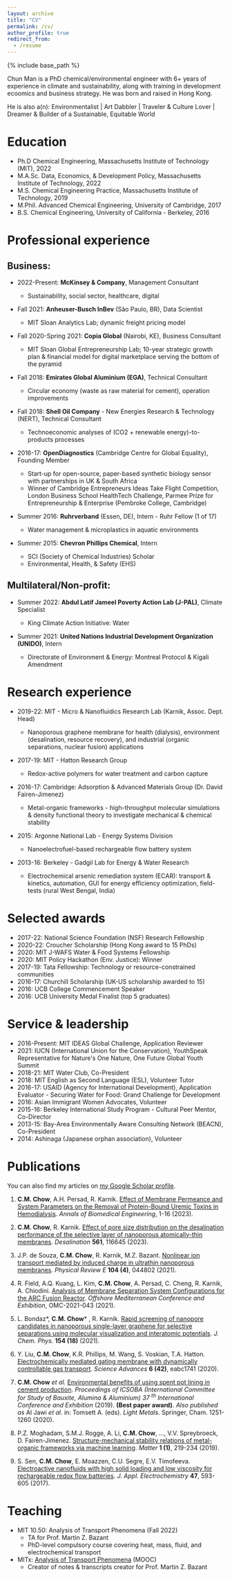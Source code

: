 ```yaml
---
layout: archive
title: "CV"
permalink: /cv/
author_profile: true
redirect_from:
  - /resume
---
```


{% include base_path %}

Chun Man is a PhD chemical/environmental engineer with 6+ years of experience in climate and sustainability, along with training in development ecoomics and business strategy. He was born and raised in Hong Kong.

He is also a(n): Environmentalist \| Art Dabbler \| Traveler & Culture Lover \| Dreamer & Builder of a Sustainable, Equitable World

Education
======
* Ph.D Chemical Engineering, Massachusetts Institute of Technology (MIT), 2022
* M.A.Sc. Data, Economics, & Development Policy, Massachusetts Institute of Technology, 2022
* M.S. Chemical Engineering Practice, Massachusetts Institute of Technology, 2019
* M.Phil. Advanced Chemical Engineering, University of Cambridge, 2017
* B.S. Chemical Engineering, University of California - Berkeley, 2016


Professional experience
======

Business:
------
* 2022-Present: **McKinsey & Company**, Management Consultant
  * Sustainability, social sector, healthcare, digital

* Fall 2021: **Anheuser-Busch InBev** (São Paulo, BR), Data Scientist  
  * MIT Sloan Analytics Lab; dynamic freight pricing model

* Fall 2020-Spring 2021: **Copia Global** (Nairobi, KE), Business Consultant
  * MIT Sloan Global Entrepreneurship Lab; 10-year strategic growth plan & financial model for digital marketplace serving the bottom of the pyramid

* Fall 2018: **Emirates Global Aluminium (EGA)**, Technical Consultant
  * Circular economy (waste as raw material for cement), operation improvements

* Fall 2018: **Shell Oil Company** - New Energies Research & Technology (NERT), Technical Consultant
  * Technoeconomic analyses of (CO2 + renewable energy)-to-products processes

* 2016-17: **OpenDiagnostics** (Cambridge Centre for Global Equality), Founding Member
  * Start-up for open-source, paper-based synthetic biology sensor with partnerships in UK & South Africa
  * Winner of Cambridge Entrepreneurs Ideas Take Flight Competition, London Business School HealthTech Challenge, Parmee Prize for Entrepreneurship & Enterprise (Pembroke College, Cambridge)

* Summer 2016: **Ruhrverband** (Essen, DE), Intern - Ruhr Fellow (1 of 17)
  * Water management & microplastics in aquatic environments

* Summer 2015: **Chevron Phillips Chemical**, Intern
  * SCI (Society of Chemical Industries) Scholar
  * Environmental, Health, & Safety (EHS)

Multilateral/Non-profit:
------
* Summer 2022: **Abdul Latif Jameel Poverty Action Lab (J-PAL)**, Climate Specialist
  * King Climate Action Initiative: Water

* Summer 2021: **United Nations Industrial Development Organization (UNIDO)**, Intern
  * Directorate of Environment & Energy: Montreal Protocol & Kigali Amendment

Research experience
======
* 2019-22: MIT - Micro & Nanofluidics Research Lab (Karnik, Assoc. Dept. Head) 
  * Nanoporous graphene membrane for health (dialysis), environment (desalination, resource recovery), and industrial (organic separations, nuclear fusion) applications

* 2017-19: MIT - Hatton Research Group
  * Redox-active polymers for water treatment and carbon capture

* 2016-17: Cambridge: Adsorption & Advanced Materials Group (Dr. David Fairen-Jimenez)
  * Metal-organic frameworks - high-throughput molecular simulations & density functional theory to investigate mechanical & chemical stability

* 2015: Argonne National Lab - Energy Systems Division
  * Nanoelectrofuel-based rechargeable flow battery system

* 2013-16: Berkeley - Gadgil Lab for Energy & Water Research
  * Electrochemical arsenic remediation system (ECAR): transport & kinetics, automation, GUI for energy efficiency optimization, field-tests (rural West Bengal, India)

Selected awards
======
* 2017-22: National Science Foundation (NSF) Research Fellowship
* 2020-22: Croucher Scholarship (Hong Kong award to 15 PhDs)
* 2020: MIT J-WAFS Water & Food Systems Fellowship
* 2020: MIT Policy Hackathon (Env. Justice): Winner
* 2017-19: Tata Fellowship: Technology or resource-constrained communities
* 2016-17: Churchill Scholarship (UK-US scholarship awarded to 15)
* 2016: UCB College Commencement Speaker
* 2016: UCB University Medal Finalist (top 5 graduates)

<!-- MIT
------
* 2017-22: National Science Foundation (NSF) Research Fellowship
* 2020-22: Croucher Scholarship (Hong Kong award to 15 PhDs)
* 2022: US Department of Energy American-Made Geothermal Lithium Extraction Prize: Phase 2 Semi-Finalist
* 2022: MIT J-WAFS Travel Grant: Stockholm World Water Week
* 2020: MIT J-WAFS Water & Food Systems Fellowship
* 2020: MIT Policy Hackathon (Env. Justice): Winner
* 2017-19: Tata Fellowship: Technology or resource-constrained communities

Cambridge
------
* 2016-17: Churchill Scholarship (UK-US scholarship awarded to 15)

Berkeley
------
* 2016: UCB College Commencement Speaker
* 2016: UCB University Medal Finalist (top 5 graduates)
* 2016: American Institute of Chemical Engineers (AIChE), N. Cal Section - College Senior Award
* 2015: Barry Goldwater Scholarship (Congress award to 260)
* 2015: Tau Beta Pi Scholarship: National Engineering Honor Society
* 2012-16: UCB Regents' and Chancellor's Scholar -->

  
Service & leadership
======
* 2016-Present: MIT IDEAS Global Challenge, Application Reviewer
* 2021: IUCN (International Union for the Conservation), YouthSpeak Representative for Nature's One Nature, One Future Global Youth Summit
* 2018-21: MIT Water Club, Co-President
* 2018: MIT English as Second Language (ESL), Volunteer Tutor
* 2016-17: USAID (Agency for International Development), Application Evaluator - Securing Water for Food: Grand Challenge for Development
* 2016: Asian Immigrant Women Advocates, Volunteer
* 2015-16: Berkeley International Study Program - Cultural Peer Mentor, Co-Director
* 2013-15: Bay-Area Environmentally Aware Consulting Network (BEACN), Co-President
* 2014: Ashinaga (Japanese orphan association), Volunteer

<!-- Skills
======
* Skill 1
* Skill 2
  * Sub-skill 2.1
  * Sub-skill 2.2
  * Sub-skill 2.3
* Skill 3 -->

Publications
======
<!-- {if author.googlescholar}
  You can also find my articles on <u><a href="{{author.googlescholar}}">my Google Scholar profile</a>.</u>
{endif} -->
You can also find my articles on [my Google Scholar profile](https://scholar.google.com/citations?user=7LmImvsAAAAJ&hl=en).

1. **C.M. Chow**, A.H. Persad, R. Karnik. [Effect of Membrane Permeance and System Parameters on the Removal of Protein-Bound Uremic Toxins in Hemodialysis](https://link.springer.com/article/10.1007/s10439-023-03397-6). _Annals of Biomedical Engineering_, 1-16 (2023).
    
1. **C.M. Chow**, R. Karnik. [Effect of pore size distribution on the desalination performance of the selective layer of nanoporous atomically-thin membranes](https://doi.org/10.1016/j.desal.2023.116645). _Desalination_ **561**, 116645 (2023).

1. J.P. de Souza, **C.M. Chow**, R. Karnik, M.Z. Bazant. [Nonlinear ion transport mediated by induced charge in ultrathin nanoporous membranes](https://doi.org/10.1103/PhysRevE.104.044802). _Physical Review E_ **104 (4)**, 044802 (2021).

1. R. Field, A.Q. Kuang, L. Kim, **C.M. Chow**, A. Persad, C. Cheng, R. Karnik, A. Chiodini. [Analysis of Membrane Separation System Configurations for the ARC Fusion Reactor](https://onepetro.org/OMCONF/proceedings-abstract/OMC21/All-OMC21/473151). _Offshore Mediterranean Conference and Exhibition_, OMC-2021-043 (2021).  

1. L. Bondaz*, **C.M. Chow*** , R. Karnik. [Rapid screening of nanopore candidates in nanoporous single-layer graphene for selective separations using molecular visualization and interatomic potentials](
https://doi.org/10.1063/5.0044041). _J. Chem. Phys._ **154 (18)** (2021).

1. Y. Liu, **C.M. Chow**, K.R. Phillips, M. Wang, S. Voskian, T.A. Hatton. [Electrochemically mediated gating membrane with dynamically controllable gas transport](https://doi.org/10.1126/sciadv.abc1741). _Science Advances_ **6 (42)**, eabc1741 (2020).

1. **C.M. Chow** _et al._ [Environmental benefits of using spent pot lining in cement production](https://link.springer.com/chapter/10.1007/978-3-030-36408-3_172). _Proceedings of ICSOBA (International 
  Committee for Study of Bauxite, Alumina & Aluminium) 37 <sup>th</sup> International Conference and Exhibition_ (2019). **(Best paper award)**. _Also published as_ Al Jawi _et al._ in: Tomsett A. (eds). _Light Metals_. Springer, Cham. 1251-1260 (2020).

1. P.Z. Moghadam, S.M.J. Rogge, A. Li, **C.M. Chow**, ..., V.V. Spreybroeck, D. Fairen-Jimenez. [Structure-mechanical stability relations of metal-organic frameworks via machine learning](https://doi.org/10.1016/j.matt.2019.03.002). _Matter_ **1 (1)**, 219-234 (2019).

1. S. Sen, **C.M. Chow**, E. Moazzen, C.U. Segre, E.V. Timofeeva. [Electroactive nanofluids with high solid loading and low viscosity for rechargeable redox flow batteries](https://link.springer.com/article/10.1007/s10800-017-1063-4). _J. Appl. Electrochemistry_ **47**, 593-605 (2017).

<!--   <ul>{% for post in site.publications %}
    {% include archive-single-cv.html %}
  {% endfor %}</ul> -->
  
<!-- Talks
======
  <ul>{% for post in site.talks %}
    {% include archive-single-talk-cv.html %}
  {% endfor %}</ul> -->
  
Teaching
======
* MIT 10.50: Analysis of Transport Phenomena (Fall 2022)
  * TA for Prof. Martin Z. Bazant
  * PhD-level compulsory course covering heat, mass, fluid, and electrochemical transport
* MITx: [Analysis of Transport Phenomena](https://mitxonline.mit.edu/courses/course-v1:MITxT+10.50.CH01x/) (MOOC)
  * Creator of notes & transcripts creator for Prof. Martin Z. Bazant
